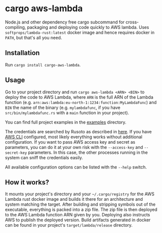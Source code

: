 # cargo aws-lambda

Node.js and other dependency free cargo subcommand for cross-compiling, packaging and deploying code quickly to AWS lambda. Uses `softprops/lambda-rust:latest` docker image and hence requires docker in `PATH`, but that's all you need.

## Installation

Run `cargo install cargo-aws-lambda`.

## Usage

Go to your project directory and run `cargo aws-lambda <ARN> <BIN>` to deploy the code to AWS Lambda, where `ARN` is the full ARN of the Lambda function (e.g. `arn:aws:lambda:eu-north-1:1234:function:MyLambdaFunc`) and `BIN` the name of the binary (e.g. `mylambdafunc`, if you have `src/bin/mylambdafunc.rs` with a `main` function in your project).

You can find full project examples in the [examples](./examples/) directory.

The credentials are searched by Rusoto as described in [here](https://github.com/rusoto/rusoto/blob/master/AWS-CREDENTIALS.md). If you have [AWS CLI](https://aws.amazon.com/cli/) configured, most likely everything works without additional configuration. If you want to pass AWS access key and secret as parameters, you can do it at your own risk with the `--access-key` and `--secret-key` parameters. In this case, the other processes running in the system can sniff the credentials easily.

All available configuration options can be listed with the `--help` switch.

## How it works?

It mounts your project's directory and your `~/.cargo/registry` for the AWS Lambda rust docker image and builds it there for an architecture and system matching the target. After building and stripping symbols out of the executable, everything is packed into a zip file. The zip file is then deployed to the AWS Lambda function ARN given by you. Deploying also instructs AWS to publish the deployed version. Build artifacts generated in docker can be found in your project's `target/lambda/release` directory.